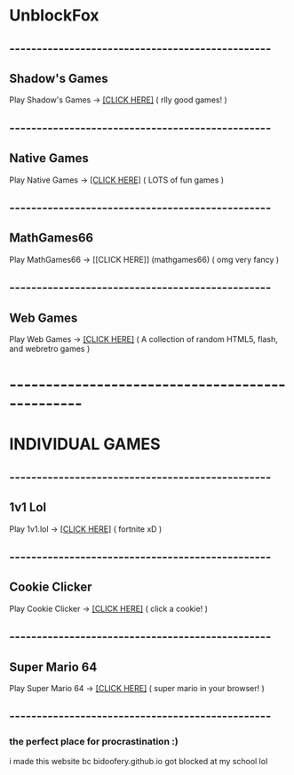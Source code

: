 # UnblockFox
## ------------------------------------------------
## Shadow's Games
Play Shadow's Games -> [[CLICK HERE]](shadowgmes) ( rlly good games! )
## ------------------------------------------------
## Native Games
Play Native Games -> [[CLICK HERE]](nativegames) ( LOTS of fun games )
## ------------------------------------------------
## MathGames66
Play MathGames66 -> [[CLICK HERE]] (mathgames66) ( omg very fancy )
## ------------------------------------------------
## Web Games
Play Web Games -> [[CLICK HERE]](webgames) ( A collection of random HTML5, flash, and webretro games )
# ------------------------------------------------
# INDIVIDUAL GAMES
## ------------------------------------------------
## 1v1 Lol
Play 1v1.lol -> [[CLICK HERE]](1v1lol) ( fortnite xD )
## ------------------------------------------------
## Cookie Clicker
Play Cookie Clicker -> [[CLICK HERE]](cookieclicker) ( click a cookie! )
## ------------------------------------------------
## Super Mario 64
Play Super Mario 64 -> [[CLICK HERE]](sm64) ( super mario in your browser! )
## ------------------------------------------------

### the perfect place for procrastination :)
i made this website bc bidoofery.github.io got blocked at my school lol
